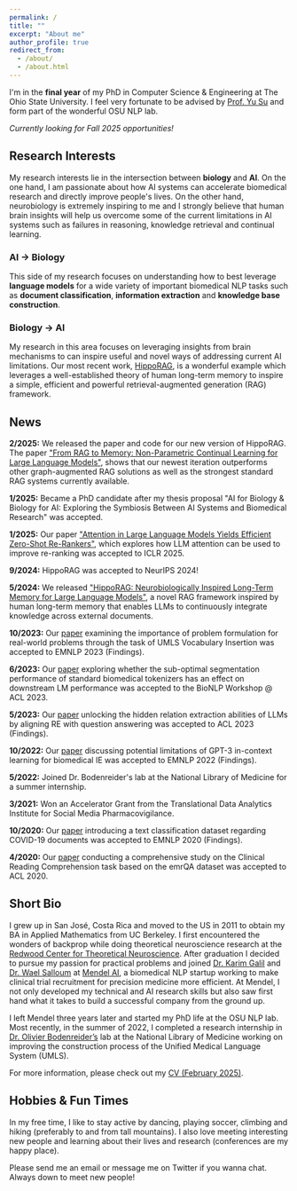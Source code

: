 ```yaml
---
permalink: /
title: ""
excerpt: "About me"
author_profile: true
redirect_from: 
  - /about/
  - /about.html
---
```


I'm in the **final year** of my PhD in Computer Science & Engineering at The Ohio State University. 
I feel very fortunate to be advised by [Prof. Yu Su](https://ysu1989.github.io/) and form part of the wonderful OSU NLP lab.

*Currently looking for Fall 2025 opportunities!*

## Research Interests

My research interests lie in the intersection between **biology** and **AI**. On the one hand, I am passionate about how AI systems can accelerate biomedical research and directly improve people's lives. On the other hand, neurobiology is extremely inspiring to me and I strongly believe that human brain insights will help us overcome some of the current limitations in AI systems such as failures in reasoning, knowledge retrieval and continual learning.

### **AI** &rarr; **Biology** 
This side of my research focuses on understanding how to best leverage **language models** for a wide variety of important biomedical NLP tasks such as **document classification**, **information extraction** and **knowledge base construction**.

### **Biology** &rarr; **AI** 
My research in this area focuses on leveraging insights from brain mechanisms to can inspire useful and novel ways of addressing current AI limitations. Our most recent work, [HippoRAG](https://arxiv.org/abs/2405.14831), is a wonderful example which leverages a well-established theory of human long-term memory to inspire a simple, efficient and powerful retrieval-augmented generation (RAG) framework.

## News
<b>2/2025:</b> We released the paper and code for our new version of HippoRAG. The paper ["From RAG to Memory: Non-Parametric Continual Learning for
Large Language Models"](https://arxiv.org/pdf/2502.14802), shows that our newest iteration outperforms other graph-augmented RAG solutions as well as the strongest standard RAG systems currently available.

<b>1/2025:</b> Became a PhD candidate after my thesis proposal "AI for Biology & Biology for AI: Exploring the Symbiosis Between AI Systems and Biomedical Research" was accepted.

<b>1/2025:</b> Our paper ["Attention in Large Language Models Yields Efficient Zero-Shot Re-Rankers"](https://arxiv.org/abs/2410.02642), which explores how LLM attention can be used to improve re-ranking was accepted to ICLR 2025.

<b>9/2024:</b> HippoRAG was accepted to NeurIPS 2024!

<b>5/2024:</b> We released ["HippoRAG: Neurobiologically Inspired Long-Term Memory for Large Language Models"](https://arxiv.org/abs/2405.14831), a novel RAG framework inspired by human long-term memory that enables LLMs to continuously integrate knowledge across external documents.

<b>10/2023:</b> Our [paper](https://arxiv.org/abs/2311.15106.pdf) examining the importance of problem formulation for real-world problems through the task of UMLS Vocabulary Insertion was accepted to EMNLP 2023 (Findings).

<b>6/2023:</b> Our [paper](https://arxiv.org/pdf/2306.17649.pdf) exploring whether the sub-optimal segmentation performance of standard biomedical tokenizers has an effect on downstream LM performance was accepted to the BioNLP Workshop @ ACL 2023.<br>

<b>5/2023:</b> Our [paper](https://arxiv.org/pdf/2305.11159.pdf) unlocking the hidden relation extraction abilities of LLMs by aligning RE with question answering was accepted to ACL 2023 (Findings).<br>

<b>10/2022:</b> Our [paper](https://arxiv.org/pdf/2203.08410.pdf) discussing potential limitations of GPT-3 in-context learning for biomedical IE was accepted to EMNLP 2022 (Findings). <br>

<b>5/2022:</b> Joined Dr. Bodenreider's lab at the National Library of Medicine for a summer internship. <br>

<b>3/2021:</b> Won an Accelerator Grant from the Translational Data Analytics Institute for Social Media Pharmacovigilance. <br>

<b>10/2020:</b> Our [paper](https://aclanthology.org/2020.findings-emnlp.332/) introducing a text classification dataset regarding COVID-19 documents was accepted to EMNLP 2020 (Findings). <br>

<b>4/2020:</b> Our [paper]( http://aclanthology.lst.uni-saarland.de/2020.acl-main.410.pdf) conducting a comprehensive study on the Clinical Reading Comprehension task based on the emrQA dataset was accepted to ACL 2020. <br>

## Short Bio

I grew up in San José, Costa Rica and moved to the US in 2011 to obtain my BA in Applied Mathematics from UC Berkeley.
I first encountered the wonders of backprop while doing theoretical neuroscience research at the [Redwood Center for Theoretical Neuroscience](https://redwood.berkeley.edu/). 
After graduation I decided to pursue my passion for practical problems and joined
[Dr. Karim Galil](https://www.linkedin.com/in/karim-galil-m-d-83a2b258/) 
and [Dr. Wael Salloum](https://www.linkedin.com/in/waelsalloum/) at [Mendel AI](https://www.mendel.ai/), 
a biomedical NLP startup working to make clinical trial recruitment for precision medicine more efficient.
At Mendel, I not only developed my technical and AI research skills but also saw first hand 
what it takes to build a successful company from the ground up. 

I left Mendel three years later and started my PhD life at the OSU NLP lab. 
Most recently, in the summer of 2022, I completed a research internship in [Dr. Olivier Bodenreider’s](https://www.nlm.nih.gov/research/researchstaff/BodenreiderOlivier.html) 
lab at the National Library of Medicine working on improving the construction process of the Unified Medical Language System (UMLS). 

For more information, please check out my [CV (February 2025)](https://bernaljg.github.io/files/Bernal_Jimenez_CV__2025_.pdf).

## Hobbies & Fun Times

In my free time, I like to stay active by dancing, playing soccer, climbing and hiking (preferably to 
and from tall mountains). I also love meeting interesting new people and learning about their lives and research (conferences are my 
happy place).

Please send me an email or message me on Twitter if you wanna chat. Always down to meet new people!
